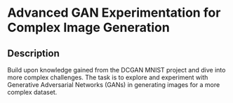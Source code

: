# Advanced GAN Experimentation for Complex Image Generation

## Description
Build upon knowledge gained from the DCGAN MNIST project and dive into more complex challenges. The task is to explore and experiment with Generative Adversarial Networks (GANs) in generating images for a more complex dataset.
